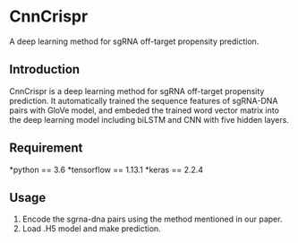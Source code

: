 # CnnCrispr
A deep learning method for sgRNA off-target propensity prediction.

## Introduction
CnnCrispr is a deep learning method for sgRNA off-target propensity prediction. It automatically trained the sequence features of sgRNA-DNA pairs with GloVe model, and embeded the trained word vector matrix into the deep learning model including biLSTM and CNN with five hidden layers. 
## Requirement
*python == 3.6
*tensorflow == 1.13.1
*keras == 2.2.4

## Usage
1. Encode the sgrna-dna pairs  using the method mentioned in our paper.
2. Load .H5 model and make prediction.
